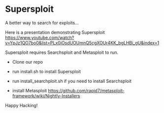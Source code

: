 # Supersploit
A better way to search for exploits...

Here is a presentation demonstrating Supersploit https://www.youtube.com/watch?v=YpJz1QO7bo0&list=PLx0iOsdUOUmnQ5cgXOUr4KK_bgLHBi_gU&index=1

Supersploit requires Searchsploit and Metasploit to run.  

- Clone our repo

- run install.sh to install Supersploit

- run install_searchploit.sh if you need to install Searchsploit

- install Metasploit https://github.com/rapid7/metasploit-framework/wiki/Nightly-Installers

Happy Hacking!
